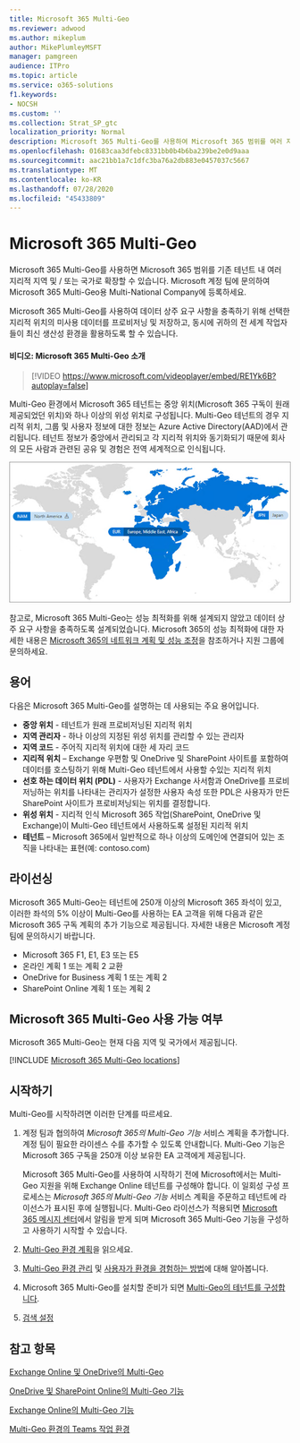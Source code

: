 ```yaml
---
title: Microsoft 365 Multi-Geo
ms.reviewer: adwood
ms.author: mikeplum
author: MikePlumleyMSFT
manager: pamgreen
audience: ITPro
ms.topic: article
ms.service: o365-solutions
f1.keywords:
- NOCSH
ms.custom: ''
ms.collection: Strat_SP_gtc
localization_priority: Normal
description: Microsoft 365 Multi-Geo를 사용하여 Microsoft 365 범위를 여러 지리적 지역으로 확장합니다.
ms.openlocfilehash: 01683caa3dfebc8331bb0b4b6ba239be2e0d9aaa
ms.sourcegitcommit: aac21bb1a7c1dfc3ba76a2db883e0457037c5667
ms.translationtype: MT
ms.contentlocale: ko-KR
ms.lasthandoff: 07/28/2020
ms.locfileid: "45433809"
---
```

# <a name="microsoft-365-multi-geo"></a>Microsoft 365 Multi-Geo

Microsoft 365 Multi-Geo를 사용하면 Microsoft 365 범위를 기존 테넌트 내 여러 지리적 지역 및 / 또는 국가로 확장할 수 있습니다. Microsoft 계정 팀에 문의하여 Microsoft 365 Multi-Geo용 Multi-National Company에 등록하세요.
  
Microsoft 365 Multi-Geo를 사용하여 데이터 상주 요구 사항을 충족하기 위해 선택한 지리적 위치의 미사용 데이터를 프로비저닝 및 저장하고, 동시에 귀하의 전 세계 작업자들이 최신 생산성 환경을 활용하도록 할 수 있습니다.

#### <a name="video-introducing-microsoft-365-multi-geo"></a>비디오: Microsoft 365 Multi-Geo 소개

> [!VIDEO https://www.microsoft.com/videoplayer/embed/RE1Yk6B?autoplay=false]

Multi-Geo 환경에서 Microsoft 365 테넌트는 중앙 위치(Microsoft 365 구독이 원래 제공되었던 위치)와 하나 이상의 위성 위치로 구성됩니다. Multi-Geo 테넌트의 경우 지리적 위치, 그룹 및 사용자 정보에 대한 정보는 Azure Active Directory(AAD)에서 관리됩니다. 테넌트 정보가 중앙에서 관리되고 각 지리적 위치와 동기화되기 때문에 회사의 모든 사람과 관련된 공유 및 경험은 전역 세계적으로 인식됩니다.

![SharePoint 관리 센터의 Multi-Geo 지도 스크린샷](media/multi-geo-world-map.png)

참고로, Microsoft 365 Multi-Geo는 성능 최적화를 위해 설계되지 않았고 데이터 상주 요구 사항을 충족하도록 설계되었습니다. Microsoft 365의 성능 최적화에 대한 자세한 내용은 [Microsoft 365의 네트워크 계획 및 성능 조정](https://support.office.com/article/e5f1228c-da3c-4654-bf16-d163daee8848)을 참조하거나 지원 그룹에 문의하세요.

## <a name="terminology"></a>용어

다음은 Microsoft 365 Multi-Geo를 설명하는 데 사용되는 주요 용어입니다.

- **중앙 위치** - 테넌트가 원래 프로비저닝된 지리적 위치
- **지역 관리자** - 하나 이상의 지정된 위성 위치를 관리할 수 있는 관리자
- **지역 코드** - 주어직 지리적 위치에 대한 세 자리 코드
- **지리적 위치** – Exchange 우편함 및 OneDrive 및 SharePoint 사이트를 포함하여 데이터를 호스팅하기 위해 Multi-Geo 테넌트에서 사용할 수있는 지리적 위치
- **선호 하는 데이터 위치 (PDL)** - 사용자가 Exchange 사서함과 OneDrive를 프로비저닝하는 위치를 나타내는 관리자가 설정한 사용자 속성 또한 PDL은 사용자가 만든 SharePoint 사이트가 프로비저닝되는 위치를 결정합니다.
- **위성 위치** - 지리적 인식 Microsoft 365 작업(SharePoint, OneDrive 및 Exchange)이 Multi-Geo 테넌트에서 사용하도록 설정된 지리적 위치
- **테넌트** – Microsoft 365에서 일반적으로 하나 이상의 도메인에 연결되어 있는 조직을 나타내는 표현(예: contoso.com)

## <a name="licensing"></a>라이선싱

Microsoft 365 Multi-Geo는 테넌트에 250개 이상의 Microsoft 365 좌석이 있고, 이러한 좌석의 5% 이상이 Multi-Geo를 사용하는 EA 고객을 위해 다음과 같은 Microsoft 365 구독 계획의 추가 기능으로 제공됩니다. 자세한 내용은 Microsoft 계정 팀에 문의하시기 바랍니다.

- Microsoft 365 F1, E1, E3 또는 E5
- 온라인 계획 1 또는 계획 2 교환
- OneDrive for Business 계획 1 또는 계획 2
- SharePoint Online 계획 1 또는 계획 2

## <a name="microsoft-365-multi-geo-availability"></a>Microsoft 365 Multi-Geo 사용 가능 여부

Microsoft 365 Multi-Geo는 현재 다음 지역 및 국가에서 제공됩니다.

[!INCLUDE [Microsoft 365 Multi-Geo locations](includes/office-365-multi-geo-locations.md)]

## <a name="getting-started"></a>시작하기

Multi-Geo를 시작하려면 이러한 단계를 따르세요.

1. 계정 팀과 협의하여 _Microsoft 365의 Multi-Geo 기능_ 서비스 계획을 추가합니다. 계정 팀이 필요한 라이센스 수를 추가할 수 있도록 안내합니다. Multi-Geo 기능은 Microsoft 365 구독을 250개 이상 보유한 EA 고객에게 제공됩니다.

   Microsoft 365 Multi-Geo를 사용하여 시작하기 전에 Microsoft에서는 Multi-Geo 지원을 위해 Exchange Online 테넌트를 구성해야 합니다. 이 일회성 구성 프로세스는 *Microsoft 365의 Multi-Geo 기능* 서비스 계획을 주문하고 테넌트에 라이선스가 표시된 후에 실행됩니다. Multi-Geo 라이선스가 적용되면 [Microsoft 365 메시지 센터](https://support.office.com/article/38FB3333-BFCC-4340-A37B-DEDA509C2093)에서 알림을 받게 되며 Microsoft 365 Multi-Geo 기능을 구성하고 사용하기 시작할 수 있습니다.

2. [Multi-Geo 환경 계획](plan-for-multi-geo.md)을 읽으세요.

3. [Multi-Geo 환경 관리](administering-a-multi-geo-environment.md) 및 [사용자가 환경을 경험하는 방법](multi-geo-user-experience.md)에 대해 알아봅니다.

4. Microsoft 365 Multi-Geo를 설치할 준비가 되면 [Multi-Geo의 테넌트를 구성합니다](multi-geo-tenant-configuration.md).

5. [검색 설정](configure-search-for-multi-geo.md)

## <a name="see-also"></a>참고 항목

[Exchange Online 및 OneDrive의 Multi-Geo](https://Aka.ms/GoMultiGeo)

[OneDrive 및 SharePoint Online의 Multi-Geo 기능](https://docs.microsoft.com/office365/enterprise/multi-geo-capabilities-in-onedrive-and-sharepoint-online-in-office-365)

[Exchange Online의 Multi-Geo 기능](https://docs.microsoft.com/office365/enterprise/multi-geo-capabilities-in-exchange-online)

[Multi-Geo 환경의 Teams 작업 환경](https://docs.microsoft.com/microsoftteams/teams-experience-o365odb-spo-multi-geo)
